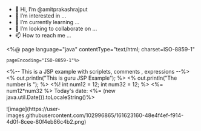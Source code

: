 - 👋 Hi, I’m @amitprakashrajput
- 👀 I’m interested in ...
- 🌱 I’m currently learning ...
- 💞️ I’m looking to collaborate on ...
- 📫 How to reach me ...

<!---
amitprakashrajput/amitprakashrajput is a ✨ special ✨ repository because its `README.md` (this file) appears on your GitHub profile.
You can click the Preview link to take a look at your changes.
---><%@ page language="java" contentType="text/html; charset=ISO-8859-1"
    pageEncoding="ISO-8859-1"%>
<html>
<head>
<meta http-equiv="Content-Type" content="text/html; charset=ISO-8859-1">
<title>JSP Example</title>
</head>
<body>

<%-- This is a JSP example with scriplets, comments , expressions --%>
<% out.println("This is guru JSP Example"); %>
<% out.println("The number is "); %>
<%! int num12 = 12; int num32 = 12; %>
<%= num12*num32 %>
Today's date: <%= (new java.util.Date()).toLocaleString()%>
</body>
</html>![image](https://user-images.githubusercontent.com/102996865/161623160-48e4f4ef-f914-4d0f-8cee-80f4eb86c4b2.png)

